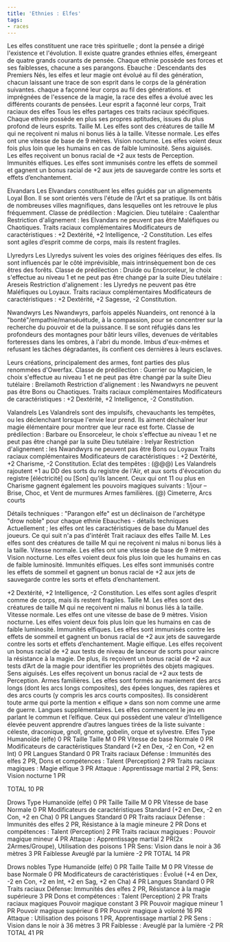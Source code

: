 ```yaml
---
title: 'Ethnies : Elfes'
tags:
- races
---
```

Les elfes constituent une race très spirituelle ; dont la pensée a dirigé l'existence et l'évolution. Il existe quatre grandes ethnies elfes, émergeant de quatre grands courants de pensée. Chaque ethnie possède ses forces et ses faiblesses, chacune a ses parangons.
Ebauche :  Descendants des Premiers Nés, les elfes et leur magie ont évolué au fil des génération, chacun laissant une trace de son esprit dans le corps de la génération suivantes.
chaque a façonné leur corps au fil des générations. et imprégnées de l'essence de la magie, la race des elfes a évolué avec les différents courants de pensées. Leur esprit a façonné leur corps,
Trait raciaux des elfes
Tous les elfes partages ces traits raciaux spécifiques. Chaque ethnie possède en plus ses propres aptitudes, issues du plus profond de leurs esprits.
Taille M. Les elfes sont des créatures de taille M qui ne reçoivent ni malus ni bonus liés à la taille.
Vitesse normale. Les elfes ont une vitesse de base de 9 mètres.
Vision nocturne. Les elfes voient deux fois plus loin que les humains en cas de faible luminosité.
Sens aiguisés. Les elfes reçoivent un bonus racial de +2 aux tests de Perception.
Immunités elfiques. Les elfes sont immunisés contre les effets de sommeil et gagnent un bonus racial de +2 aux jets de sauvegarde contre les sorts et effets d’enchantement.

Elvandars
Les Elvandars constituent les elfes guidés par un alignements Loyal Bon. Il se sont orientés vers l'étude de l'Art et sa pratique. Ils ont bâtis de nombreuses villes magnifiques, dans lesquelles ont les retrouve le plus fréquemment.
Classe de prédilection : Magicien.
Dieu tutélaire : Caalenthar
Restriction d'alignement : les Elvandars ne peuvent pas être Maléfiques ou Chaotiques.
Traits raciaux complémentaires
Modificateurs de caractéristiques : +2 Dextérité, +2 Intelligence, -2 Constitution. Les elfes sont agiles d’esprit comme de corps, mais ils restent fragiles.


Llyredyrs
Les Llyredys suivent les voies des origines féériques des elfes. Ils sont influencés par le côté imprévisible, mais intrinsèquement bon de ces êtres des forêts.
Classe de prédilection : Druide ou Ensorceleur, le choix s'effectue au niveau 1 et ne peut pas être changé par la suite
Dieu tutélaire : Areseis
Restriction d'alignement : les Llyredys ne peuvent pas être Maléfiques ou Loyaux.
Traits raciaux complémentaires
Modificateurs de caractéristiques : +2 Dextérité, +2 Sagesse, -2 Constitution.


Nwandwyrs
Les Nwandwyrs, parfois appelés Nuandeirs, ont renoncé à la "bonté"/empathie/manséuétude, à la compassion, pour se concentrer sur la recherche du pouvoir et de la puissance. Il se sont réfugiés dans les profondeurs des montagnes pour bâtir leurs villes, devenues de véritables forteresses dans les ombres, à l'abri du monde. Imbus d'eux-mêmes et refusant les tâches dégradantes, ils confient ces dernières à leurs esclaves.

Leurs créations, principalement des armes, font parties des plus renommées d'Owerfax.
Classe de prédilection : Guerrier ou Magicien, le choix s'effectue au niveau 1 et ne peut pas être changé par la suite
Dieu tutélaire : Breilamoth
Restriction d'alignement : les Nwandwyrs ne peuvent pas être Bons ou Chaotiques.
Traits raciaux complémentaires
Modificateurs de caractéristiques : +2 Dextérité, +2 Intelligence, -2 Constitution.

Valandrels
Les Valandrels sont des impulsifs, chevauchants les tempêtes, ou les déclenchant lorsque l'envie leur prend. Ils aiment déchaîner leur magie élémentaire pour montrer que leur race est forte.
Classe de prédilection : Barbare ou Ensorceleur, le choix s'effectue au niveau 1 et ne peut pas être changé par la suite
Dieu tutélaire : Irelyar
Restriction d'alignement : les Nwandwyrs ne peuvent pas être Bons ou Loyaux
Traits raciaux complémentaires
Modificateurs de caractéristiques : +2 Dextérité, +2 Charisme, -2 Constitution.
Eclat des tempêtes : (@@@) Les Valandrels rajoutent +1 au DD des sorts du registre de l'Air, et aux sorts d'évocation du registre [éléctricité] ou [Son] qu’ils lancent.
Ceux qui ont 11 ou plus en Charisme gagnent également les pouvoirs magiques suivants : 1/jour – Brise, Choc, et Vent de murmures
Armes familières. (@) Cimeterre, Arcs courts

Détails techniques :
"Parangon elfe" est un déclinaison de l'archétype "drow noble" pour chaque ethnie
Ebauches - détails techniques
Actuellement ; les elfes ont les caractéristiques de base du Manuel des joueurs.
Ce qui suit n'a pas d'intérêt
Trait raciaux des elfes
Taille M. Les elfes sont des créatures de taille M qui ne reçoivent ni malus ni bonus liés à la taille.
Vitesse normale. Les elfes ont une vitesse de base de 9 mètres.
Vision nocturne. Les elfes voient deux fois plus loin que les humains en cas de faible luminosité.
Immunités elfiques. Les elfes sont immunisés contre les effets de sommeil et gagnent un bonus racial de +2 aux jets de sauvegarde contre les sorts et effets d’enchantement.


+2 Dextérité, +2 Intelligence, -2 Constitution. Les elfes sont agiles d’esprit comme de corps, mais ils restent fragiles.
Taille M. Les elfes sont des créatures de taille M qui ne reçoivent ni malus ni bonus liés à la taille.
Vitesse normale. Les elfes ont une vitesse de base de 9 mètres.
Vision nocturne. Les elfes voient deux fois plus loin que les humains en cas de faible luminosité.
Immunités elfiques. Les elfes sont immunisés contre les effets de sommeil et gagnent un bonus racial de +2 aux jets de sauvegarde contre les sorts et effets d’enchantement.
Magie elfique. Les elfes reçoivent un bonus racial de +2 aux tests de niveau de lanceur de sorts pour vaincre la résistance à la magie. De plus, ils reçoivent un bonus racial de +2 aux tests d’Art de la magie pour identifier les propriétés des objets magiques.
Sens aiguisés. Les elfes reçoivent un bonus racial de +2 aux tests de Perception.
Armes familières. Les elfes sont formés au maniement des arcs longs (dont les arcs longs composites), des épées longues, des rapières et des arcs courts (y compris les arcs courts composites). Ils considèrent toute arme qui porte la mention « elfique » dans son nom comme une arme de guerre.
Langues supplémentaires. Les elfes commencent le jeu en parlant le commun et l’elfique. Ceux qui possèdent une valeur d’Intelligence élevée peuvent apprendre d’autres langues tirées de la liste suivante : céleste, draconique, gnoll, gnome, gobelin, orque et sylvestre.
Elfes
Type Humanoïde (elfe) 0 PR
Taille Taille M 0 PR
Vitesse de base Normale 0 PR
Modificateurs de caractéristiques Standard (+2 en Dex, -2 en Con, +2 en Int) 0 PR
Langues Standard 0 PR
Traits raciaux
Défense : Immunités des elfes 2 PR,
Dons et compétences : Talent (Perception) 2 PR
Traits raciaux magiques : Magie elfique 3 PR
Attaque : Apprentissage martial 2 PR,
Sens: Vision nocturne 1 PR

TOTAL 10 PR

Drows
Type Humanoïde (elfe) 0 PR
Taille Taille M 0 PR
Vitesse de base Normale 0 PR
Modificateurs de caractéristiques Standard (+2 en Dex, -2 en Con, +2 en Cha) 0 PR
Langues Standard 0 PR
Traits raciaux
Défense : Immunités des elfes 2 PR, Résistance à la magie mineure 2 PR
Dons et compétences : Talent (Perception) 2 PR
Traits raciaux magiques : Pouvoir magique mineur 4 PR
Attaque : Apprentissage martial 2 PR(2x 2Armes/Groupe), Utilisation des poisons 1 PR
Sens: Vision dans le noir à 36 mètres 3 PR
Faiblesse Aveuglé par la lumière -2 PR
TOTAL 14 PR

Drows nobles
Type Humanoïde (elfe) 0 PR
Taille Taille M 0 PR
Vitesse de base Normale 0 PR
Modificateurs de caractéristiques : Évolué (+4 en Dex, -2 en Con, +2 en Int, +2 en Sag, +2 en Cha) 4 PR
Langues Standard 0 PR
Traits raciaux
Défense: Immunités des elfes 2 PR, Résistance à la magie supérieure 3 PR
Dons et compétences : Talent (Perception) 2 PR
Traits raciaux magiques
Pouvoir magique constant 3 PR
Pouvoir magique mineur 1 PR
Pouvoir magique supérieur 6 PR
Pouvoir magique à volonté 16 PR
Attaque : Utilisation des poisons 1 PR, Apprentissage martial 2 PR
Sens : Vision dans le noir à 36 mètres 3 PR
Faiblesse : Aveuglé par la lumière -2 PR
TOTAL 41 PR